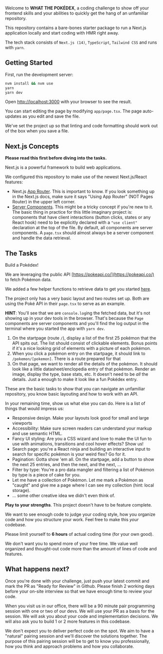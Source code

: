 Welcome to **WHAT THE POKÉDEX**, a coding challenge to show off your frontend skills and your abilities to quickly get the hang of an unfamiliar repository.

This repository contains a bare-bones starter package to run a Next.js application locally and start coding with HMR right away.

The tech stack consists of `Next.js (14)`, `TypeScript`, `Tailwind CSS` and runs with `yarn`.

## Getting Started

First, run the development server:

```bash
nvm install && nvm use
yarn
yarn dev
```

Open [http://localhost:3000](http://localhost:3000) with your browser to see the result.

You can start editing the page by modifying `app/page.tsx`. The page auto-updates as you edit and save the file.

We've set the project up so that linting and code formatting should work out of the box when you save a file.

## Next.js Concepts

**Please read this first before diving into the tasks.**

Next.js is a powerful framework to build web applications.

We configured this repository to make use of the newest Next.js/React features:

- Next.js [App Router](https://nextjs.org/docs/app). This is important to know. If you look something up in the Next.js docs, make sure it says "Using App Router" (NOT Pages Router) in the upper left corner.
- [Server Components](https://nextjs.org/docs/app/building-your-application/rendering/server-components). This might be a tricky concept if you're new to it. The basic thing in practice for this little imaginary project is: components that have client interactions (button clicks, states or any React hook) need to be explicitly declared with a `"use client"` declaration at the top of the file. By default, all components are server components. A `page.tsx` should almost always be a server component and handle the data retrieval.

## The Tasks

Build a Pokédex!

We are leveraging the public API [https://pokeapi.co/](https://pokeapi.co/) to fetch Pokémon data.

We added a few helper functions to retrieve data to get you started [here](/src/utils/pokemon-api.ts).

The project only has a very basic layout and two routes set up. Both are using the Poké API in their `page.tsx` to serve as an example.

**HINT**: You'll see that we are `console.log`ing the fetched data, but it's not showing up in your dev tools in the browser. That's because the `Page` components are server components and you'll find the log output in the terminal where you started the app with `yarn dev`.

1. On the startpage (route `/`), display a list of the first 25 pokémon that the API spits out. The list should consist of clickable elements. Bonus points if it's a nice looking grid of elements with a picture of each pokémon.
2. When you click a pokémon entry on the startpage, it should link to `/pokemon/[pokemon]`. There is a route prepared for that
3. On that page, we want to render all the details of the pokémon. It should look like a little datasheet/enclopedia entry of that pokémon. Render an image, display the type, base stats, etc. It doesn't need to be _all_ the details. Just a enough to make it look like a fun Pokédex entry.

These are the basic tasks to show that you can navigate an unfamiliar repository, you know basic layouting and how to work with an API.

In your remaining time, show us what else you can do. Here is a list of things that would impress us:

- Responsive design. Make your layouts look good for small and large viewports
- Accessibility: Make sure screen readers can understand your markup and use semantic HTML.
- Fancy UI styling: Are you a CSS wizard and love to make the UI fun to use with animations, transitions and cool hover effects? Show us!
- Search page: you're a React ninja and building an interactive input to search for specific pokémon is your weird flex? Go for it.
- Pagination: Gotta show 'em all. On the startpage, add a button to show the next 25 entries, and then the next, and the next, ...
- Filter by type: You're a pro data mangler and filtering a list of Pokémon by type is a piece of cake for you.
- Let me have a collection of Pokémon. Let me mark a Pokémon as "caught" and give me a page where I can see my collection (hint: local storage).
- ... some other creative idea we didn't even think of.

**Play to your strengths**. This project doesn't have to be feature complete.

We want to see enough code to judge your coding style, how you organize code and how you structure your work. Feel free to make this _your_ codebase.

Please limit yourself to **6 hours** of actual coding time (for your own good).

We don't want you to spend more of your free time. We value well organized and thought-out code more than the amount of lines of code and features.

## What happens next?

Once you're done with your challenge, just push your latest commit and mark the PR as "Ready for Review" in Github. Please finish 2 working days before your on-site interview so that we have enough time to review your code.

When you visit us in our office, there will be a 90 minute pair programming session with one or two of our devs. We will use your PR as a basis for the session. We will ask you about your code and implementation decisions. We will also ask you to build 1 or 2 more features in this codebase.

We don't expect you to deliver perfect code on the spot. We aim to have a "natural" pairing session and we'll discover the solutions together. The purpose of this pairing session will be to get to know you professionally, how you think and approach problems and how you collaborate.
